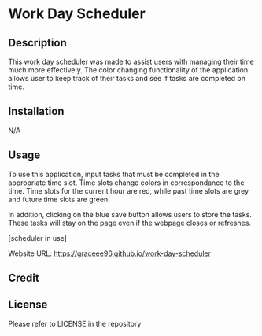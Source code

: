 # Work Day Scheduler

## Description
This work day scheduler was made to assist users with managing their time much more effectively. The color changing functionality of the application allows user to keep track of their tasks and see if tasks are completed on time. 

## Installation
N/A

## Usage
To use this application, input tasks that must be completed in the appropriate time slot. Time slots change colors in correspondance to the time. Time slots for the current hour are red, while past time slots are grey and future time slots are green.

In addition, clicking on the blue save button allows users to store the tasks. These tasks will stay on the page even if the webpage closes or refreshes.

[scheduler in use]

Website URL: https://graceee96.github.io/work-day-scheduler

## Credit

## License
Please refer to LICENSE in the repository